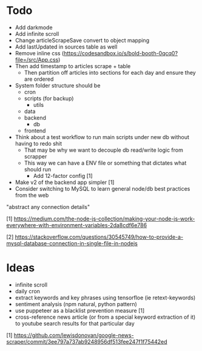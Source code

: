# Todo

- Add darkmode
- Add infinite scroll
- Change articleScrapeSave convert to object mapping
- Add lastUpdated in sources table as well
- Remove inline css (https://codesandbox.io/s/bold-booth-0qcq0?file=/src/App.css)
- Then add timestamp to articles scrape + table
  - Then partition off articles into sections for each day and ensure they are ordered
- System folder structure should be
  - cron
  - scripts (for backup)
    - utils
  - data
  - backend
    - db
  - frontend
- Think about a test workflow to run main scripts under new db without having to redo shit
  - That may be why we want to decouple db read/write logic from scrapper
  - This way we can have a ENV file or something that dictates what should run
    - Add 12-factor config [1]
- Make v2 of the backend app simpler [1]
- Consider switching to MySQL to learn general node/db best practices from the web

"abstract any connection details"

[1] https://medium.com/the-node-js-collection/making-your-node-js-work-everywhere-with-environment-variables-2da8cdf6e786

[2] https://stackoverflow.com/questions/30545749/how-to-provide-a-mysql-database-connection-in-single-file-in-nodejs

# Ideas

- infinite scroll
- daily cron
- extract keywords and key phrases using tensorfloe (ie retext-keywords)
- sentiment analysis (npm natural, python pattern)
- use puppeteer as a blacklist prevention measure [1]
- cross-reference news article (or from a special keyword extraction of it) to youtube search results for that particular day

[1] https://github.com/lewisdonovan/google-news-scraper/commit/3ee797a737ab9248956df513fee247f1f75442ed
